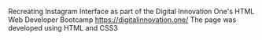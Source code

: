 Recreating Instagram Interface as part of the Digital Innovation One's HTML Web Developer Bootcamp https://digitalinnovation.one/
The page was developed using HTML and CSS3
